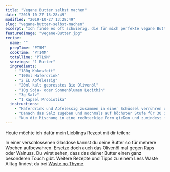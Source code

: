 ```yaml
---
title: "Vegane Butter selbst machen"
date: "2019-10-27 13:28:49"
modified: "2019-10-27 13:28:49"
slug: "vegane-butter-selbst-machen"
excerpt: "Ich finde es oft schwierig, die für mich perfekte vegane Butter zu finden. Am leichtesten geht es, wenn du sie einfach selbst nach deinen Wünschen herstellst. "
featuredImage: "vegane-Butter.jpg"
recipe:
  name: ""
  prepTime: "PT5M"
  cookTime: "PT14M"
  totalTime: "PT19M"
  servings: "1 Butter"
  ingredients:
    - "180g Kokosfett"
    - "100ml Haferdrink"
    - "2 EL Apfelessig"
    - "20ml kalt gepresstes Bio Olivenöl"
    - "10g Soja- oder Sonnenblumen Lecithin"
    - "3g Salz"
    - "1 Kapsel Probiotika"
  instructions:
    - "Haferdrink und Apfelessig zusammen in einer Schüssel verrühren und 5-10 Minuten ruhen lassen. Das Kokosfett über einem Wasserbad schmelzen und mit den restlichen Zutaten (außer Salz) in den Mixer geben. Glatt rühren."
    - "Danach das Salz zugeben und nochmals auf höchster Stufe für 30 Sekunden aufschlagen."
    - "Nun die Mischung in eine rechteckige Form gießen und zumindest für 1 Stunden ins Tiefkühlfach stellen."
---
```


Heute möchte ich dafür mein Lieblings Rezept mit dir teilen:

In einer verschlossenen Glasdose kannst du deine Butter so für mehrere Wochen aufbewahren. Ersetze doch auch das Olivenöl mal gegen Raps oder Walnuss. Du wirst sehen, dass das deiner Butter einen ganz besonderen Touch gibt. Weitere Rezepte und Tipps zu einem Less Waste Alltag findest du bei [Waste no Thyme](https://wastenothyme.com).